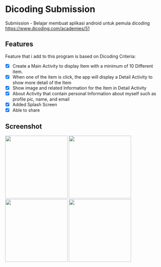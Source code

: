# Dicoding Submission
Submission - Belajar membuat aplikasi android untuk pemula dicoding https://www.dicoding.com/academies/51

Features
--
Feature that i add to this program is based on Dicoding Criteria:

- [x] Create a Main Activity to display Item with a minimum of 10 Different item.
- [x] When one of the item is click, the app will display a Detail Activity to show more detail of the Item
- [x] Show image and related Information for the Item in Detail Activity
- [x] About Activity that contain personal Information about myself such as profile pic, name, and email
- [x] Added Splash Screen
- [x] Able to share

Screenshot
--
<img src="https://github.com/elherdin/GymAddictApp/assets/139094609/015ab22f-d268-45db-8b2c-a42242674c04" width="200">
<img src="https://github.com/elherdin/GymAddictApp/assets/139094609/426271fb-6002-4cab-a1fe-2e022455aecf" width="200">
<img src="https://github.com/elherdin/GymAddictApp/assets/139094609/4f7c032c-f313-4042-a0bc-10537f32d7fb" width="200">
<img src="https://github.com/elherdin/GymAddictApp/assets/139094609/e36bb5c4-b666-4a00-a98a-511b1d94e800" width="200">


